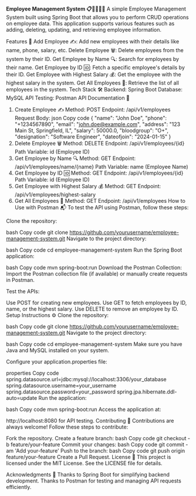 ****Employee Management System 📋👨‍💼👩‍💼****
A simple Employee Management System built using Spring Boot that allows you to perform CRUD operations on employee data. This application supports various features such as adding, deleting, updating, and retrieving employee information.

Features 🚀
Add Employee ✍️: Add new employees with their details like name, phone, salary, etc.
Delete Employee 🗑️: Delete employees from the system by their ID.
Get Employee by Name 🔍: Search for employees by their name.
Get Employee by ID 🆔: Fetch a specific employee's details by their ID.
Get Employee with Highest Salary 💰: Get the employee with the highest salary in the system.
Get All Employees 📜: Retrieve the list of all employees in the system.
Tech Stack 🛠️
Backend: Spring Boot
Database: MySQL
API Testing: Postman
API Documentation 📡
1. Create Employee ✍️
Method: POST
Endpoint: /api/v1/employees
Request Body:
json
Copy code
{
  "name": "John Doe",
  "phone": "+1234567890",
  "email": "john.doe@example.com",
  "address": "123 Main St, Springfield, IL",
  "salary": 50000.0,
  "bloodgroup": "O+",
  "designation": "Software Engineer",
  "dateofjoin": "2024-01-15"
}
2. Delete Employee 🗑️
Method: DELETE
Endpoint: /api/v1/employees/{id}
Path Variable: id (Employee ID)
3. Get Employee by Name 🔍
Method: GET
Endpoint: /api/v1/employees/name/{name}
Path Variable: name (Employee Name)
4. Get Employee by ID 🆔
Method: GET
Endpoint: /api/v1/employees/{id}
Path Variable: id (Employee ID)
5. Get Employee with Highest Salary 💰
Method: GET
Endpoint: /api/v1/employees/highest-salary
6. Get All Employees 📜
Method: GET
Endpoint: /api/v1/employees
How to Use with Postman 📬
To test the API using Postman, follow these steps:

Clone the repository:

bash
Copy code
git clone https://github.com/yourusername/employee-management-system.git
Navigate to the project directory:

bash
Copy code
cd employee-management-system
Run the Spring Boot application:

bash
Copy code
mvn spring-boot:run
Download the Postman Collection:
Import the Postman collection file (if available) or manually create requests in Postman.

Test the APIs:

Use POST for creating new employees.
Use GET to fetch employees by ID, name, or the highest salary.
Use DELETE to remove an employee by ID.
Setup Instructions ⚙️
Clone the repository:

bash
Copy code
git clone https://github.com/yourusername/employee-management-system.git
Navigate to the project directory:

bash
Copy code
cd employee-management-system
Make sure you have Java and MySQL installed on your system.

Configure your application.properties file:

properties
Copy code
spring.datasource.url=jdbc:mysql://localhost:3306/your_database
spring.datasource.username=your_username
spring.datasource.password=your_password
spring.jpa.hibernate.ddl-auto=update
Run the application:

bash
Copy code
mvn spring-boot:run
Access the application at:

http://localhost:8080 for API testing.
Contributing 🤝
Contributions are always welcome! Follow these steps to contribute:

Fork the repository.
Create a feature branch:
bash
Copy code
git checkout -b feature/your-feature
Commit your changes:
bash
Copy code
git commit -am 'Add your-feature'
Push to the branch:
bash
Copy code
git push origin feature/your-feature
Create a Pull Request.
License 📜
This project is licensed under the MIT License. See the LICENSE file for details.

Acknowledgments 🙏
Thanks to Spring Boot for simplifying backend development.
Thanks to Postman for testing and managing API requests efficiently.
